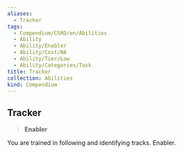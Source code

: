 ```yaml
---
aliases:
  - Tracker
tags:
  - Compendium/CSRD/en/Abilities
  - Ability
  - Ability/Enabler
  - Ability/Cost/NA
  - Ability/Tier/Low
  - Ability/Categories/Task
title: Tracker
collection: Abilities
kind: Compendium
---
```

## Tracker  
>**Enabler**
  
You are trained in following and identifying tracks. Enabler.